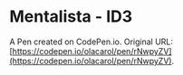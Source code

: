 # Mentalista - ID3

A Pen created on CodePen.io. Original URL: [https://codepen.io/olacarol/pen/rNwpyZV](https://codepen.io/olacarol/pen/rNwpyZV).


